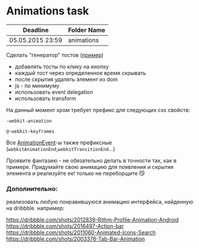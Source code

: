 # Animations task

Deadline         | Folder Name
-----------------|---------
05.05.2015 23:59 | animations

Сделать "генератор" тостов ([пример](http://codepen.io/wontem/full/QwwKqy/))

* добавлять тосты по клику на кнопку
* каждый тост через определенное время скрывать
* после скрытия удалять элемент из dom
* js - по минимуму
* использовать event delegation
* использовать transform

На данный момент хром требует префикс для следующих css свойств:

`-webkit-animation`

`@-webkit-keyframes`

Все [AnimationEvent](https://developer.mozilla.org/en-US/docs/Web/Guide/CSS/Using_CSS_animations)-ы также префиксные (`webkitAnimationEnd`,`webkitTransitionEnd`...)

Проявите фантазию - не обязательно делать в точности так, как в примере. Придумайте свою анимацию для появления и скрытия элемента и реализуйте ее! только не переборщите :smirk_cat: 

### Дополнительно:
реализовать любую понравившуюся анимацию интерфейса, найденную на dribbble. например:

https://dribbble.com/shots/2012839-Rithm-Profile-Animation-Android
https://dribbble.com/shots/2016497-Action-bar
https://dribbble.com/shots/2011060-Animated-Icons-Search
https://dribbble.com/shots/2003376-Tab-Bar-Animation
